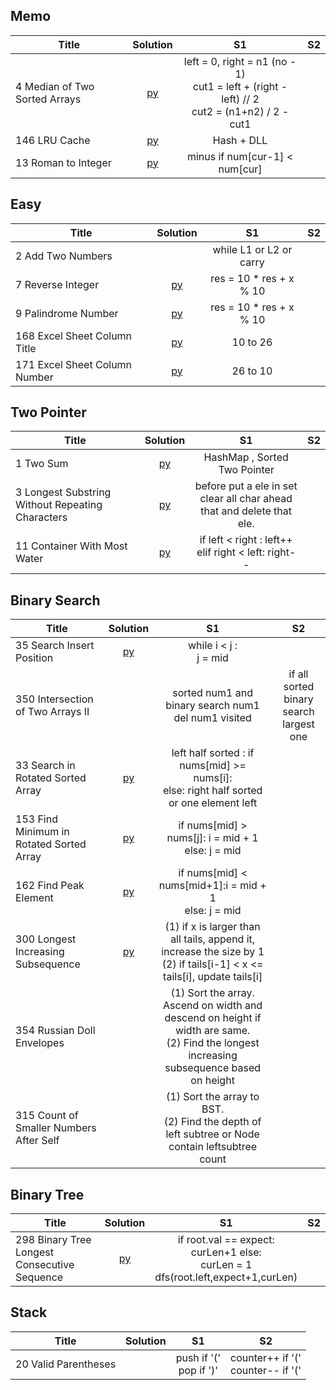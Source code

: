 ## Memo

| Title  | Solution  | S1 | S2
|-------------|:-----:| :-----: | :-----: |
|4	Median of Two Sorted Arrays | [py](https://github.com/cloi1994/amazon/blob/master/code/4.py) | left = 0, right = n1 (no - 1) <br> cut1 = left + (right - left) // 2 <br> cut2 = (n1+n2) / 2 - cut1
|146	LRU Cache |[py](https://github.com/cloi1994/amazon/blob/master/code/146.py) | Hash + DLL
|13	Roman to Integer |[py](https://github.com/cloi1994/amazon/blob/master/code/13.py) | minus if num[cur-1] < num[cur]


## Easy

| Title  | Solution  | S1 | S2
|-------------|:-----:| :-----: | :-----: |
|2	Add Two Numbers | | while L1 or L2 or carry
|7	Reverse Integer |[py](https://github.com/cloi1994/amazon/blob/master/code/7.py) | res = 10 * res + x % 10
|9	Palindrome Number | [py](https://github.com/cloi1994/amazon/blob/master/code/9.py)| res = 10 * res + x % 10	
|168 Excel Sheet Column Title | [py](https://github.com/cloi1994/amazon/blob/master/code/168.py)| 10 to 26	
|171 Excel Sheet Column Number | [py](https://github.com/cloi1994/amazon/blob/master/code/171.py)| 26 to 10	



## Two Pointer

| Title  | Solution  | S1 | S2
|-------------|:-----:| :-----: | :-----: |
|1	Two Sum |[py](https://github.com/cloi1994/amazon/blob/master/code/1.py) | HashMap , Sorted Two Pointer
|3	Longest Substring Without Repeating Characters | [py](https://github.com/cloi1994/amazon/blob/master/code/3.py)| before put a ele in set <br> clear all char ahead that and delete that ele.
|11	Container With Most Water |[py](https://github.com/cloi1994/amazon/blob/master/code/11.py) | if left < right : left++ <br> elif right < left: right-- 


## Binary Search

| Title  | Solution | S1 | S2
|-------------|:-----:| :-----: | :-----: |
|35	Search Insert Position | [py](https://github.com/cloi1994/amazon/blob/master/code/35.py)|  while i < j : <br> j = mid
|350 Intersection of Two Arrays II | | sorted num1 and binary search num1 <br> del num1 visited | if all sorted <br> binary search largest one
|33 Search in Rotated Sorted Array |[py](https://github.com/cloi1994/amazon/blob/master/code/33.py) | left half sorted : if nums[mid] >= nums[i]: <br> else: right half sorted or one element left
|153 Find Minimum in Rotated Sorted Array |[py](https://github.com/cloi1994/amazon/blob/master/code/153.py)| if nums[mid] > nums[j]: i = mid + 1 <br >else: j = mid
|162 Find Peak Element|[py](https://github.com/cloi1994/amazon/blob/master/code/162.py) |if nums[mid] < nums[mid+1]:i = mid + 1 <br> else: j = mid
|300 Longest Increasing Subsequence |[py](https://github.com/cloi1994/amazon/blob/master/code/300.py)| (1) if x is larger than all tails, append it, increase the size by 1 <br> (2) if tails[i-1] < x <= tails[i], update tails[i]
|354 Russian Doll Envelopes|| (1) Sort the array. Ascend on width and descend on height if width are same. <br> (2) Find the longest increasing subsequence based on height
|315 Count of Smaller Numbers After Self || (1) Sort the array to BST. <br> (2) Find the depth of left subtree or Node contain leftsubtree count

## Binary Tree
| Title  | Solution | S1 | S2
|-------------|:-----:| :-----: | :-----: |
|298	Binary Tree Longest Consecutive Sequence |[py](https://github.com/cloi1994/amazon/blob/master/code/298.py) | if root.val == expect: <br> curLen+1 else: <br> curLen = 1 <br> dfs(root.left,expect+1,curLen) <br>



## Stack
| Title  | Solution | S1 | S2
|-------------|:-----:| :-----: | :-----: |
|20	Valid Parentheses | | push if '(' <br> pop if ')' | counter++ if '(' <br> counter-- if '('


